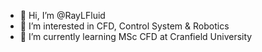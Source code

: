 - 👋 Hi, I’m @RayLFluid
- 👀 I’m interested in CFD, Control System & Robotics
- 🌱 I’m currently learning MSc CFD at Cranfield University

<!---
RayLFluid/RayLFluid is a ✨ special ✨ repository because its `README.md` (this file) appears on your GitHub profile.
You can click the Preview link to take a look at your changes.
--->
